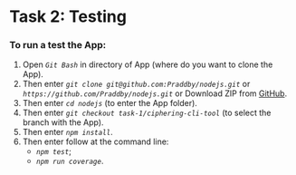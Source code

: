 # Task 2: Testing

### To run a test the App:

1. Open _`Git Bash`_ in directory of App (where do you want to clone the App).
2. Then enter _`git clone git@github.com:Praddby/nodejs.git`_ or _`https://github.com/Praddby/nodejs.git`_ or Download ZIP from [GitHub](https://github.com/Praddby/nodejs).
3. Then enter _`cd nodejs`_ (to enter the App folder).
4. Then enter _`git checkout task-1/ciphering-cli-tool`_ (to select the branch with the App).
5. Then enter _`npm install`_.
6. Then enter follow at the command line:
   - _`npm test`_;
   - _`npm run coverage`_.
